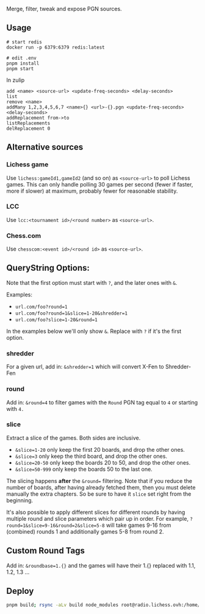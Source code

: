 Merge, filter, tweak and expose PGN sources.

## Usage

```
# start redis
docker run -p 6379:6379 redis:latest
```

```
# edit .env
pnpm install
pnpm start
```

In zulip

```
add <name> <source-url> <update-freq-seconds> <delay-seconds>
list
remove <name>
addMany 1,2,3,4,5,6,7 <name>{} <url>-{}.pgn <update-freq-seconds> <delay-seconds>
addReplacement from->to
listReplacements
delReplacement 0
```

## Alternative sources

### Lichess game

Use `lichess:gameId1,gameId2` (and so on) as `<source-url>` to poll Lichess games. This can only handle polling 30 games per second (fewer if faster, more if slower) at maximum, probably fewer for reasonable stability.

### LCC

Use `lcc:<tournament id>/<round number>` as `<source-url>`.

### Chess.com

Use `chesscom:<event id>/<round id>` as `<source-url>`.

## QueryString Options:

Note that the first option must start with `?`, and the later ones with `&`.

Examples:

- `url.com/foo?round=1`
- `url.com/foo?round=1&slice=1-20&shredder=1`
- `url.com/foo?slice=1-20&round=1`

In the examples below we'll only show `&`. Replace with `?` if it's the first option.

### shredder

For a given url, add in: `&shredder=1` which will convert X-Fen to Shredder-Fen

### round

Add in: `&round=4` to filter games with the `Round` PGN tag equal to `4` or starting with `4.`

### slice

Extract a slice of the games. Both sides are inclusive.

- `&slice=1-20` only keep the first 20 boards, and drop the other ones.
- `&slice=3` only keep the third board, and drop the other ones.
- `&slice=20-50` only keep the boards 20 to 50, and drop the other ones.
- `&slice=50-999` only keep the boards 50 to the last one.

The slicing happens **after** the `&round=` filtering.
Note that if you reduce the number of boards, after having already fetched them, then you must delete manually the extra chapters.
So be sure to have it `slice` set right from the beginning.

It's also possible to apply different slices for different rounds by having multiple round and slice parameters which pair up in order. For example, `?round=1&slice=9-16&round=2&slice=5-8` will take games 9-16 from (combined) rounds 1 and additionally games 5-8 from round 2.

## Custom Round Tags

Add in: `&roundbase=1.{}` and the games will have their 1.{}
replaced with 1.1, 1.2, 1.3 ...

## Deploy

```sh
pnpm build; rsync -aLv build node_modules root@radio.lichess.ovh:/home/zulip-pgn-mule/; ssh root@radio.lichess.ovh "chown -R zulip-pgn-mule /home/zulip-pgn-mule/ && systemctl restart zulip-pgn-mule"
```
